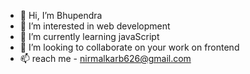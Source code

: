 - 👋 Hi, I’m Bhupendra
- 👀 I’m interested in web development
- 🌱 I’m currently learning javaScript
- 💞️ I’m looking to collaborate on your work on frontend 
- 📫 reach me - nirmalkarb626@gmail.com

<!---
bhupendr06/bhupendr06 is a ✨ special ✨ repository because its `README.md` (this file) appears on your GitHub profile.
You can click the Preview link to take a look at your changes.
--->
